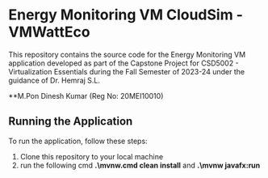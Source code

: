 # Energy Monitoring VM CloudSim - VMWattEco

This repository contains the source code for the Energy Monitoring VM application developed as part of the Capstone Project for CSD5002 - Virtualization Essentials during the Fall Semester of 2023-24 under the guidance of Dr. Hemraj S.L.

**M.Pon Dinesh Kumar (Reg No: 20MEI10010)

## Running the Application

To run the application, follow these steps:

1. Clone this repository to your local machine
2. run the following cmd
**.\mvnw.cmd clean install** and 
**.\mvnw javafx:run**

